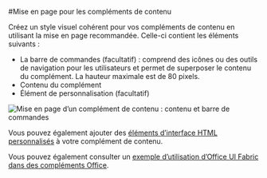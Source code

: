 #<a name="layout-for-content-add-ins"></a>Mise en page pour les compléments de contenu

Créez un style visuel cohérent pour vos compléments de contenu en utilisant la mise en page recommandée. Celle-ci contient les éléments suivants : 

- La barre de commandes (facultatif) : comprend des icônes ou des outils de navigation pour les utilisateurs et permet de superposer le contenu du complément. La hauteur maximale est de 80 pixels.
- Contenu du complément
- Élément de personnalisation (facultatif)

![Mise en page d’un complément de contenu : contenu et barre de commandes](../../../images/layouts_content_v0.02.png)

Vous pouvez également ajouter des [éléments d’interface HTML personnalisés](ui-elements.md#custom-HTML-based-UI) à votre complément de contenu.

Vous pouvez également consulter un [exemple d’utilisation d’Office UI Fabric dans des compléments Office](https://github.com/OfficeDev/Office-Add-in-Fabric-UI-Sample).

<!-- Add sample template for content add-in and individual building blocks - Command Bar, Input, layout components. -->

